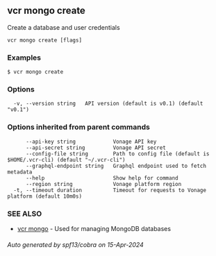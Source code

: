 ## vcr mongo create

Create a database and user credentials

```
vcr mongo create [flags]
```

### Examples

```
$ vcr mongo create
```

### Options

```
  -v, --version string   API version (default is v0.1) (default "v0.1")
```

### Options inherited from parent commands

```
      --api-key string            Vonage API key
      --api-secret string         Vonage API secret
      --config-file string        Path to config file (default is $HOME/.vcr-cli) (default "~/.vcr-cli")
      --graphql-endpoint string   Graphql endpoint used to fetch metadata
      --help                      Show help for command
      --region string             Vonage platform region
  -t, --timeout duration          Timeout for requests to Vonage platform (default 10m0s)
```

### SEE ALSO

* [vcr mongo](vcr_mongo.md)	 - Used for managing MongoDB databases

###### Auto generated by spf13/cobra on 15-Apr-2024
